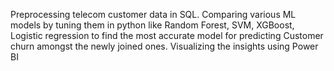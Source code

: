 Preprocessing telecom customer data in SQL. 
Comparing various ML models by tuning them in python like Random Forest, SVM, XGBoost, Logistic regression 
to find the most accurate model for predicting Customer churn amongst the newly joined ones. 
Visualizing the insights using Power BI
